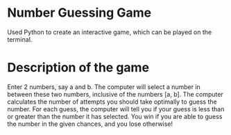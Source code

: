 # Number Guessing Game
 Used Python to create an interactive game, which can be played on the terminal. 

# Description of the game
 Enter 2 numbers, say a and b. The computer will select a number in between these two numbers, inclusive of the numbers [a, b]. The computer calculates the number of attempts you should take optimally to guess the number. 
 For each guess, the computer will tell you if your guess is less than or greater than the number it has selected. You win if you are able to guess the number in the given chances, and you lose otherwise!
